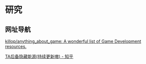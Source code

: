 # 研究

## 网址导航

[killop/anything_about_game: A wonderful list of Game Development resources.](https://github.com/killop/anything_about_game#shader-compiler)

[TA后备隐藏能源(持续更新嗷) - 知乎](https://zhuanlan.zhihu.com/p/265590519)